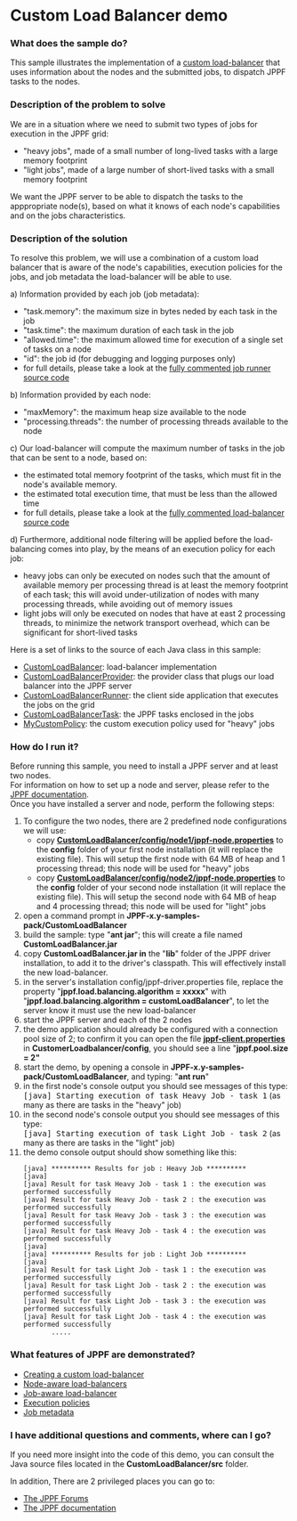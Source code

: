 # Custom Load Balancer demo

<h3>What does the sample do?</h3>
This sample illustrates the implementation of a <a href="https://www.jppf.org/doc/6.0/index.php?title=Creating_a_custom_load-balancer">custom load-balancer</a> that uses information about the nodes and the submitted jobs, to dispatch JPPF tasks to the nodes.

<h3>Description of the problem to solve</h3>
We are in a situation where we need to submit two types of jobs for execution in the JPPF grid:
<ul class="samplesList">
  <li>"heavy jobs", made of a small number of long-lived tasks with a large memory footprint</li>
  <li>"light jobs", made of a large number of short-lived tasks with a small memory footprint</li>
</ul>
We want the JPPF server to be able to dispatch the tasks to the apppropriate node(s), based on what it knows of each node's capabilities and on the jobs characteristics.

<h3>Description of the solution</h3>
<p>To resolve this problem, we will use a combination of a custom load balancer that is aware of the node's capabilities, execution policies for the jobs, and job metadata the load-balancer will be able to use.
<p>a) Information provided by each job (job metadata):
<ul class="samplesList">
  <li>"task.memory": the maximum size in bytes neded by each task in the job</li>
  <li>"task.time": the maximum duration of each task in the job</li>
  <li>"allowed.time": the maximum allowed time for execution of a single set of tasks on a node</li>
  <li>"id": the job id (for debugging and logging purposes only)</li>
  <li>for full details, please take a look at the <a href="src/org/jppf/example/loadbalancer/client/CustomLoadBalancerRunner.java">fully commented job runner source code</a></li>
</ul>
b) Information provided by each node:
<ul class="samplesList">
  <li>"maxMemory": the maximum heap size available to the node</li>
  <li>"processing.threads": the number of processing threads available to the node</li>
</ul>
c) Our load-balancer will compute the maximum number of tasks in the job that can be sent to a node, based on:
<ul class="samplesList">
  <li>the estimated total memory footprint of the tasks, which must fit in the node's available memory.</li>
  <li>the estimated total execution time, that must be less than the allowed time</li>
  <li>for full details, please take a look at the <a href="src/org/jppf/example/loadbalancer/server/CustomLoadBalancer.java">fully commented load-balancer source code</a></li>
</ul>
d) Furthermore, additional node filtering will be applied before the load-balancing comes into play, by the means of an execution policy for each job:
<ul class="samplesList">
  <li>heavy jobs can only be executed on nodes such that the amount of available memory per processing thread is at least the memory footprint of each task;
  this will avoid under-utilization of nodes with many processing threads, while avoiding out of memory issues</li>
  <li>light jobs will only be executed on nodes that have at east 2 processing threads, to minimize the network transport overhead, which can be significant for short-lived tasks</li>
</ul>
Here is a set of links to the source of each Java class in this sample:
<ul>
  <li><a href="src/org/jppf/example/loadbalancer/server/CustomLoadBalancer.java">CustomLoadBalancer</a>: load-balancer implementation</li>
  <li><a href="src/org/jppf/example/loadbalancer/server/CustomLoadBalancerProvider.java">CustomLoadBalancerProvider</a>: the provider class that plugs our load balancer into the JPPF server</li>
  <li><a href="src/org/jppf/example/loadbalancer/client/CustomLoadBalancerRunner.java">CustomLoadBalancerRunner</a>: the client side application that executes the jobs on the grid</li>
  <li><a href="src/org/jppf/example/loadbalancer/client/CustomLoadBalancerTask.java">CustomLoadBalancerTask</a>: the JPPF tasks enclosed in the jobs</li>
  <li><a href="src/org/jppf/example/loadbalancer/common/MyCustomPolicy.java">MyCustomPolicy</a>: the custom execution policy used for "heavy" jobs</li>
</ul>

<h3>How do I run it?</h3>
Before running this sample, you need to install a JPPF server and at least two nodes.<br>
For information on how to set up a node and server, please refer to the <a href="https://www.jppf.org/doc/6.0/index.php?title=Introduction">JPPF documentation</a>.<br>
Once you have installed a server and node, perform the following steps:
<ol class="samplesList">
  <li>To configure the two nodes, there are 2 predefined node configurations we will use:
    <ul class="samplesNestedList">
      <li>copy <a href="config/node1/jppf-node.properties"><b>CustomLoadBalancer/config/node1/jppf-node.properties</b></a> to the <b>config</b> folder of your first node installation (it will replace the existing file).
      This will setup the first node with 64 MB of heap and 1 processing thread; this node will be used for "heavy" jobs</li>
      <li>copy <a href="config/node2/jppf-node.properties"><b>CustomLoadBalancer/config/node2/jppf-node.properties</b></a> to the <b>config</b> folder of your second node installation (it will replace the existing file).
      This will setup the second node with 64 MB of heap and 4 processing thread; this node will be used for "light" jobs</li>
    </ul>
  </li>
  <li>open a command prompt in <b>JPPF-x.y-samples-pack/CustomLoadBalancer</b></li>
  <li>build the sample: type "<b>ant jar</b>"; this will create a file named <b>CustomLoadBalancer.jar</b></li>
  <li>copy <b>CustomLoadBalancer.jar in</b> the "<b>lib</b>" folder of the JPPF driver installation, to add it to the driver's classpath. This will effectively install the new load-balancer.</li>
  <li>in the server's installation config/jppf-driver.properties file, replace the property "<b>jppf.load.balancing.algorithm = xxxxx</b>" with "<b>jppf.load.balancing.algorithm = customLoadBalancer</b>",
  to let the server know it must use the new load-balancer</li>
  <li>start the JPPF server and each of the 2 nodes</li>
  <li>the demo application should already be configured with a connection pool size of 2; to confirm it you can open the file <a href="config/jppf-client.properties"><b>jppf-client.properties</a></b> in <b>CustomerLoadbalancer/config</b>, you should see a line "<b>jppf.pool.size = 2"</b></li>
  <li>start the demo, by opening a console in <b>JPPF-x.y-samples-pack/CustomLoadBalancer</b>, and typing: "<b>ant run</b>"</li>
  <li>in the first node's console output you should see messages of this type:<br>
    <tt>[java] Starting execution of task Heavy Job - task 1</tt> (as many as there are tasks in the "heavy" job)</li>
  <li>in the second node's console output you should see messages of this type:<br>
    <tt>[java] Starting execution of task Light Job - task 2</tt> (as many as there are tasks in the "light" job)</li>
  <li>the demo console output should show something like this:
<pre><code>[java] ********** Results for job : Heavy Job **********
[java]
[java] Result for task Heavy Job - task 1 : the execution was performed successfully
[java] Result for task Heavy Job - task 2 : the execution was performed successfully
[java] Result for task Heavy Job - task 3 : the execution was performed successfully
[java] Result for task Heavy Job - task 4 : the execution was performed successfully
[java]
[java] ********** Results for job : Light Job **********
[java]
[java] Result for task Light Job - task 1 : the execution was performed successfully
[java] Result for task Light Job - task 2 : the execution was performed successfully
[java] Result for task Light Job - task 3 : the execution was performed successfully
[java] Result for task Light Job - task 4 : the execution was performed successfully
       .....
</code></pre>
  </li>
</ol>

<h3>What features of JPPF are demonstrated?</h3>
<ul>
  <li><a href="https://www.jppf.org/doc/6.0/index.php?title=Creating_a_custom_load-balancer">Creating a custom load-balancer</a></li>
  <li><a href="https://www.jppf.org/doc/6.0/index.php?title=Creating_a_custom_load-balancer#Node-aware_load_balancers">Node-aware load-balancers</a></li>
  <li><a href="https://www.jppf.org/doc/6.0/index.php?title=Creating_a_custom_load-balancer#Job-aware_load_balancers">Job-aware load-balancer</a></li>
  <li><a href="https://www.jppf.org/doc/6.0/index.php?title=Job_Service_Level_Agreement#Execution_policy">Execution policies</a></li>
  <li><a href="https://www.jppf.org/doc/6.0/index.php?title=Job_Metadata">Job metadata</a></li>
</ul>

<h3>I have additional questions and comments, where can I go?</h3>
<p>If you need more insight into the code of this demo, you can consult the Java source files located in the <b>CustomLoadBalancer/src</b> folder.
<p>In addition, There are 2 privileged places you can go to:
<ul>
  <li><a href="https://www.jppf.org/forums">The JPPF Forums</a></li>
  <li><a href="https://www.jppf.org/doc/6.0/">The JPPF documentation</a></li>
</ul>

